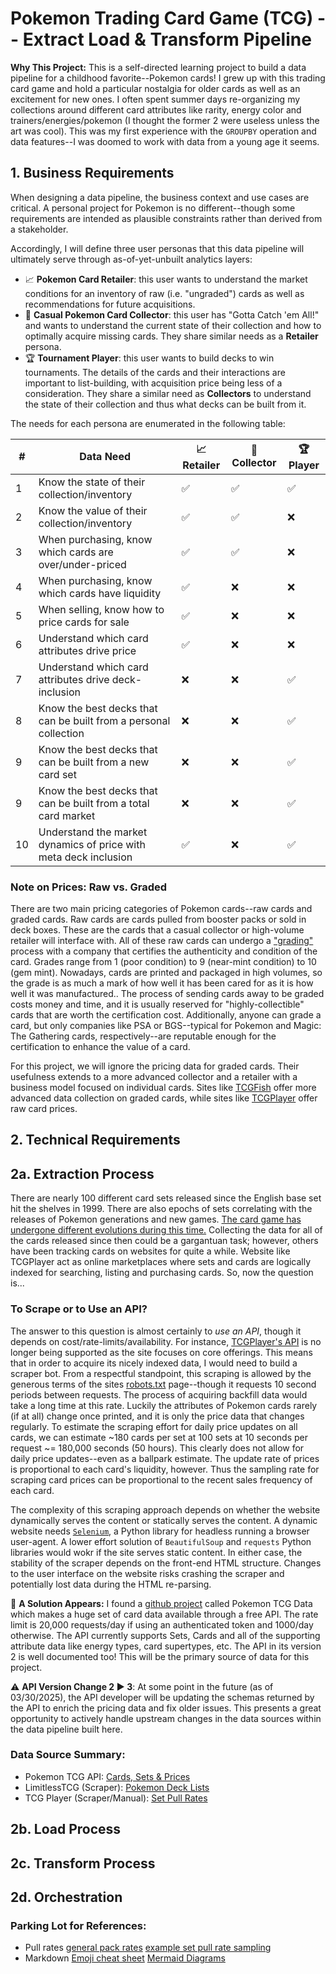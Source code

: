 # Pokemon Trading Card Game (TCG) -- Extract Load & Transform Pipeline
**Why This Project:** This is a self-directed learning project to build a data pipeline for a childhood favorite--Pokemon cards! I grew up with this trading card game and hold a particular nostalgia for older cards as well as an excitement for new ones. I often spent summer days re-organizing my collections around different card attributes like rarity, energy color and trainers/energies/pokemon (I thought the former 2 were useless unless the art was cool). This was my first experience with the `GROUPBY` operation and data features--I was doomed to work with data from a young age it seems.

## 1. Business Requirements
When designing a data pipeline, the business context and use cases are critical. A personal project for Pokemon is no different--though some requirements are intended as plausible constraints rather than derived from a stakeholder.

Accordingly, I will define three user personas that this data pipeline will ultimately serve through as-of-yet-unbuilt analytics layers:
- :chart_with_upwards_trend: **Pokemon Card Retailer**: this user wants to understand the market conditions for an inventory of raw (i.e. "ungraded") cards as well as recommendations for future acquisitions.
- :100: **Casual Pokemon Card Collector**: this user has "Gotta Catch 'em All!" and wants to understand the current state of their collection and how to optimally acquire missing cards. They share similar needs as a **Retailer** persona.
- :trophy: **Tournament Player**: this user wants to build decks to win tournaments. The details of the cards and their interactions are important to list-building, with acquisition price being less of a consideration. They share a similar need as **Collectors** to understand the state of their collection and thus what decks can be built from it.

The needs for each persona are enumerated in the following table:

| # | Data Need | :chart_with_upwards_trend: **Retailer** | :100: **Collector** | :trophy: **Player** |
|---|-----------|-----------------------------------------|---------------------|---------------------|
| 1 | Know the state of their collection/inventory | :white_check_mark: | :white_check_mark:| :white_check_mark: |
| 2 | Know the value of their collection/inventory | :white_check_mark: | :white_check_mark:| :x: |
| 3 | When purchasing, know which cards are over/under-priced | :white_check_mark: | :white_check_mark:| :x: |
| 4 | When purchasing, know which cards have liquidity | :white_check_mark: | :x:| :x: |
| 5 | When selling, know how to price cards for sale | :white_check_mark: | :x:| :x: |
| 6 | Understand which card attributes drive price | :white_check_mark: | :x:| :x: |
| 7 | Understand which card attributes drive deck-inclusion | :x: | :x:| :white_check_mark: |
| 8 | Know the best decks that can be built from a personal collection | :x: | :x: | :white_check_mark: |
| 9 | Know the best decks that can be built from a new card set | :x: | :x: | :white_check_mark: |
| 9 | Know the best decks that can be built from a total card market | :x: | :x: | :white_check_mark: |
| 10 | Understand the market dynamics of price with meta deck inclusion | :white_check_mark: | :x:| :white_check_mark: |

### Note on Prices: Raw vs. Graded
There are two main pricing categories of Pokemon cards--raw cards and graded cards. Raw cards are cards pulled from booster packs or sold in deck boxes. These are the cards that a casual collector or high-volume retailer will interface with. All of these raw cards can undergo a ["grading"](https://www.reddit.com/r/Pokemoncardappraisal/comments/k53fey/grading_cards_the_basics/) process with a company that certifies the authenticity and condition of the card. Grades range from 1 (poor condition) to 9 (near-mint condition) to 10 (gem mint). Nowadays, cards are printed and packaged in high volumes, so the grade is as much a mark of how well it has been cared for as it is how well it was manufactured.. The process of sending cards away to be graded costs money and time, and it is usually reserved for "highly-collectible" cards that are worth the certification cost. Additionally, anyone can grade a card, but only companies like PSA or BGS--typical for Pokemon and Magic: The Gathering cards, respectively--are reputable enough for the certification to enhance the value of a card. 

For this project, we will ignore the pricing data for graded cards. Their usefulness extends to a more advanced collector and a retailer with a business model focused on individual cards. Sites like [TCGFish](https://tcgfish.com/) offer more advanced data collection on graded cards, while sites like [TCGPlayer](https://www.tcgplayer.com/) offer raw card prices.

## 2. Technical Requirements
## 2a. Extraction Process
There are nearly 100 different card sets released since the English base set hit the shelves in 1999. There are also epochs of sets correlating with the releases of Pokemon generations and new games. [The card game has undergone different evolutions during this time.](https://www.pokemon.com/us/pokemon-news/pokemon-tcg-scarlet-violet-brings-changes-to-the-pokemon-trading-card-game?) Collecting the data for all of the cards released since then could be a gargantuan task; however, others have been tracking cards on websites for quite a while. Website like TCGPlayer act as online marketplaces where sets and cards are logically indexed for searching, listing and purchasing cards. So, now the question is...

### To Scrape or to Use an API?
The answer to this question is almost certainly to *use an API*, though it depends on cost/rate-limits/availability. For instance, [TCGPlayer's API](https://developer.tcgplayer.com/) is no longer being supported as the site focuses on core offerings. This means that in order to acquire its nicely indexed data, I would need to build a scraper bot. From a respectful standpoint, this scraping is allowed by the generous terms of the sites [robots.txt](https://www.tcgplayer.com/robots.txt) page--though it requests 10 second periods between requests. The process of acquiring backfill data would take a long time at this rate. Luckily the attributes of Pokemon cards rarely (if at all) change once printed, and it is only the price data that changes regularly. To estimate the scraping effort for daily price updates on all cards, we can estimate ~180 cards per set at 100 sets at 10 seconds per request ~= 180,000 seconds (50 hours). This clearly does not allow for daily price updates--even as a ballpark estimate. The update rate of prices is proportional to each card's liquidity, however. Thus the sampling rate for scraping card prices can be proportional to the recent sales frequency of each card.

The complexity of this scraping approach depends on whether the website dynamically serves the content or statically serves the content. A dynamic website needs [`Selenium`](https://selenium-python.readthedocs.io/), a Python library for headless running a browser user-agent. A lower effort solution of `BeautifulSoup` and `requests` Python libraries would wokr if the site serves static content. In either case, the stability of the scraper depends on the front-end HTML structure. Changes to the user interface on the website risks crashing the scraper and potentially lost data during the HTML re-parsing.

:rotating_light: **A Solution Appears:** I found a [github project](https://github.com/PokemonTCG/pokemon-tcg-data/tree/master) called Pokemon TCG Data which makes a huge set of card data available through a free API. The rate limit is 20,000 requests/day if using an authenticated token and 1000/day otherwise. The API currently supports Sets, Cards and all of the supporting attribute data like energy types, card supertypes, etc. The API in its version 2 is well documented too! This will be the primary source of data for this project.

⚠️ **API Version Change 2 ▶️ 3**: At some point in the future (as of 03/30/2025), the API developer will be updating the schemas returned by the API to enrich the pricing data and fix older issues. This presents a great opportunity to actively handle upstream changes in the data sources within the data pipeline built here.

### Data Source Summary:
- Pokemon TCG API: [Cards, Sets & Prices](https://docs.pokemontcg.io/)
- LimitlessTCG (Scraper): [Pokemon Deck Lists](https://limitlesstcg.com/decks/lists)
- TCG Player (Scraper/Manual): [Set Pull Rates](https://infinite.tcgplayer.com/article/Pok%C3%A9mon-TCG-Prismatic-Evolutions-Pull-Rates/d94889ea-f76a-4a13-b74d-5b0b071220a7/)

## 2b. Load Process

## 2c. Transform Process

## 2d. Orchestration


### Parking Lot for References:
- Pull rates [general pack rates](https://support.pokemon.com/hc/en-us/articles/360000981613-What-can-I-expect-in-a-Pok%C3%A9mon-Trading-Card-Game-booster-pack) [example set pull rate sampling](https://infinite.tcgplayer.com/article/Pok%C3%A9mon-TCG-Prismatic-Evolutions-Pull-Rates/d94889ea-f76a-4a13-b74d-5b0b071220a7/)
- Markdown [Emoji cheat sheet](https://github.com/ikatyang/emoji-cheat-sheet/blob/master/README.md) [Mermaid Diagrams](https://mermaid.js.org/syntax/entityRelationshipDiagram.html)



